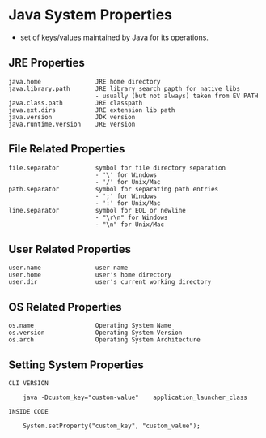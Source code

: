 # Java System Properties
- set of keys/values maintained by Java for its operations. 

## JRE Properties

    java.home               JRE home directory
    java.library.path       JRE library search papth for native libs
                            - usually (but not always) taken from EV PATH
    java.class.path         JRE classpath
    java.ext.dirs           JRE extension lib path
    java.version            JDK version
    java.runtime.version    JRE version
    
## File Related Properties

    file.separator          symbol for file directory separation
                            - '\' for Windows
                            - '/' for Unix/Mac
    path.separator          symbol for separating path entries
                            - ';' for Windows
                            - ':' for Unix/Mac
    line.separator          symbol for EOL or newline
                            - "\r\n" for Windows
                            - "\n" for Unix/Mac
                            
## User Related Properties

    user.name               user name
    user.home               user's home directory
    user.dir                user's current working directory
    
## OS Related Properties

    os.name                 Operating System Name
    os.version              Operating System Version
    os.arch                 Operating System Architecture
    
##  Setting System Properties

    
    CLI VERSION
    
        java -Dcustom_key="custom-value"    application_launcher_class
        
    INSIDE CODE
    
        System.setProperty("custom_key", "custom_value");